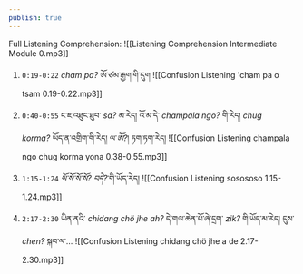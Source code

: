 ```yaml
---
publish: true
---
```


Full Listening Comprehension:
![[Listening Comprehension Intermediate Module 0.mp3]]

1. `0:19-0:22` <i class="r">cham pa?</i> ཨོ་ཙམ་རྒྱག་གི་དུག
![[Confusion Listening 'cham pa o tsam 0.19-0.22.mp3]]

2. `0:40-0:55` ང་ཇ་འཐུང་ཐུབ་ <i class="r">sa?</i> མ་རེད། འོ་མ་དེ་ <i class="r">champala ngo?</i> གི་རེད། <i class="r">chug korma?</i> ཡོད་ན་འགྲིག་གི་རེད། ལ་<i class="r">ཨོ?</i>། ཏག་ཏག་རེད།
![[Confusion Listening champala ngo chug korma yona 0.38-0.55.mp3]]

3. `1:15-1:24` <i class="r">སོ་སོ་སོ་སོ?</i> <i class="r">བདེ?</i>་གི་ཡོད་རེད།
![[Confusion Listening sosososo 1.15-1.24.mp3]]

4. `2:17-2:30` ཡིན་ནའི་ <i class="r">chidang chö jhe ah?</i> དེ་གལ་ཆེན་པོ་ཞེ་དྲག་ <i class="r">zik?</i> གི་ཡོད་མ་རེད། དུས་ <i class="r">chen?</i> སྐབ་ལ་...
![[Confusion Listening chidang chö jhe a de 2.17-2.30.mp3]]
